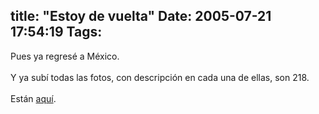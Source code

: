 title: "Estoy de vuelta"
Date: 2005-07-21 17:54:19
Tags: 
---
Pues ya regresé a México.<br/><br/>
Y ya subí todas las fotos, con descripción en cada una de ellas, son 218.<br/><br/>
Están <a href="http://../../../gallery/finlandia-estonia" target="_blank">aquí</a>.<br/><br/><br/><br/>
